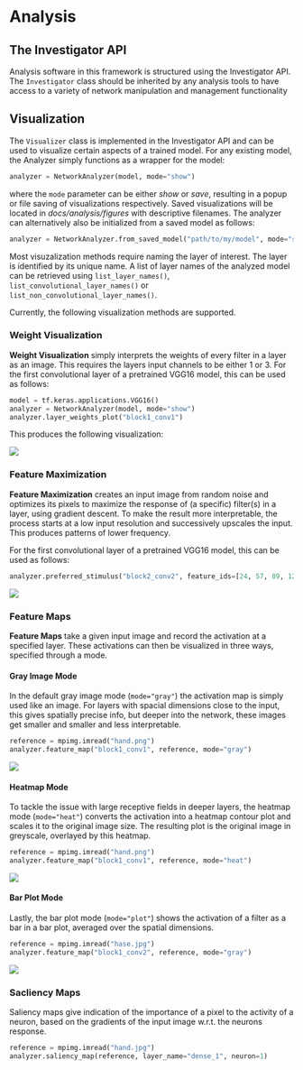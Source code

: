 # Analysis

## The Investigator API

Analysis software in this framework is structured using the Investigator API. The `Investigator` class should be inherited by any analysis tools to have access to a variety of network manipulation and management functionality

## Visualization
The `Visualizer` class is implemented in the Investigator API and can be used to visualize certain aspects of a trained 
model. For any existing model, the Analyzer simply functions as a wrapper for the model:

```python
analyzer = NetworkAnalyzer(model, mode="show")
```

where the `mode` parameter can be either _show_ or _save_, resulting in a popup or file saving of visualizations 
respectively. Saved visualizations will be located in _docs/analysis/figures_ with descriptive filenames. The analyzer 
can alternatively also be initialized from a saved model as follows:

```python
analyzer = NetworkAnalyzer.from_saved_model("path/to/my/model", mode="show")
```

Most visuzalization methods require naming the layer of interest. The layer is identified by its unique name.
A list of layer names of the analyzed model can be retrieved using `list_layer_names()`, 
`list_convolutional_layer_names()` or `list_non_convolutional_layer_names()`.

Currently, the following visualization methods are supported.

### Weight Visualization
**Weight Visualization** simply interprets the weights of every filter in a layer as an image. This requires the layers input channels 
to be either 1 or 3. For the first convolutional layer of a pretrained VGG16 model, this can be used as follows:

```python
model = tf.keras.applications.VGG16()
analyzer = NetworkAnalyzer(model, mode="show")
analyzer.layer_weights_plot("block1_conv1")
```

This produces the following visualization:

![](https://i.postimg.cc/P5fCYQrx/weights-block1-conv1.png)

### Feature Maximization
**Feature Maximization** creates an input image from random noise and optimizes its pixels to maximize the response of
(a specific) filter(s) in a layer, using gradient descent. To make the result more interpretable, the process starts at 
a low input resolution and successively upscales the input. This produces patterns of lower frequency. 

For the first convolutional layer of a pretrained VGG16 model, this can be used as follows:
```python
analyzer.preferred_stimulus("block2_conv2", feature_ids=[24, 57, 89, 120, 42, 26, 45, 21, 99])
```
![](https://i.postimg.cc/6QgTssV2/feature-maximization-block2-conv2-24-57-89-120-42-26-45-21-99.png)

### Feature Maps
**Feature Maps** take a given input image and record the activation at a specified layer. These activations can then 
be visualized in three ways, specified through a mode.

#### Gray Image Mode
In the default gray image mode (`mode="gray"`) the activation map is simply used like an image. For layers
with spacial dimensions close to the input, this gives spatially precise info, but deeper into the network,
these images get smaller and smaller and less interpretable.

```python
reference = mpimg.imread("hand.png")
analyzer.feature_map("block1_conv1", reference, mode="gray")
```

![](https://i.postimg.cc/sf92rL46/feature-maps-block1-conv1-gray.png)

#### Heatmap Mode
To tackle the issue with large receptive fields in deeper layers, the heatmap mode (`mode="heat"`) converts the
activation into a heatmap contour plot and scales it to the original image size. The resulting plot is the original
image in greyscale, overlayed by this heatmap.

```python
reference = mpimg.imread("hand.png")
analyzer.feature_map("block1_conv1", reference, mode="heat")
```

![](https://i.postimg.cc/ZnL2Mp3H/feature-maps-block1-conv1-heat.png)

#### Bar Plot Mode
Lastly, the bar plot mode (`mode="plot"`) shows the activation of a filter as a bar in a bar plot, averaged over the 
spatial dimensions.

```python
reference = mpimg.imread("hase.jpg")
analyzer.feature_map("block1_conv2", reference, mode="gray")
```

![](https://i.postimg.cc/DyPWSMhH/feature-maps-block1-conv2-plot.png)


### Sacliency Maps
Saliency maps give indication of the importance of a pixel to the activity of a neuron, based on the gradients of the input image w.r.t. the neurons response.

```python
reference = mpimg.imread("hand.jpg")
analyzer.saliency_map(reference, layer_name="dense_1", neuron=1)
```
